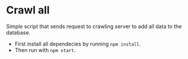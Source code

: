# Crawl all

Simple script that sends request to crawling server to add all data to the database.

* First install all dependecies by running `npm install`.
* Then run with `npm start`.
